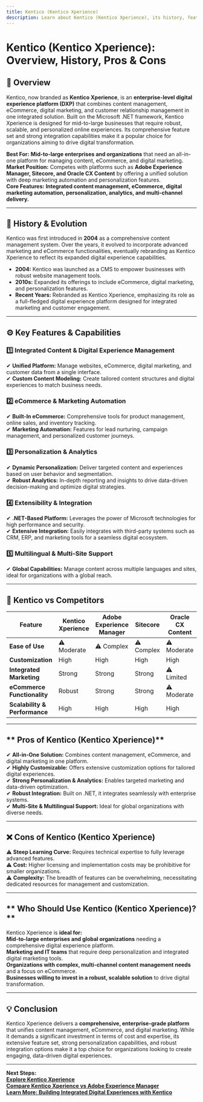 ```yaml
---
title: Kentico (Kentico Xperience)
description: Learn about Kentico (Kentico Xperience), its history, features, and how it compares to other enterprise content management platforms.
---
```


# **Kentico (Kentico Xperience): Overview, History, Pros & Cons**

## **📌 Overview**  
Kentico, now branded as **Kentico Xperience**, is an **enterprise-level digital experience platform (DXP)** that combines content management, eCommerce, digital marketing, and customer relationship management in one integrated solution. Built on the Microsoft .NET framework, Kentico Xperience is designed for mid-to-large businesses that require robust, scalable, and personalized online experiences. Its comprehensive feature set and strong integration capabilities make it a popular choice for organizations aiming to drive digital transformation.

 **Best For:** **Mid-to-large enterprises and organizations** that need an all-in-one platform for managing content, eCommerce, and digital marketing.  
 **Market Position:** Competes with platforms such as **Adobe Experience Manager, Sitecore, and Oracle CX Content** by offering a unified solution with deep marketing automation and personalization features.  
 **Core Features:** **Integrated content management, eCommerce, digital marketing automation, personalization, analytics, and multi-channel delivery.**

---

## **📜 History & Evolution**  
Kentico was first introduced in **2004** as a comprehensive content management system. Over the years, it evolved to incorporate advanced marketing and eCommerce functionalities, eventually rebranding as Kentico Xperience to reflect its expanded digital experience capabilities.

- **2004:** Kentico was launched as a CMS to empower businesses with robust website management tools.
- **2010s:** Expanded its offerings to include eCommerce, digital marketing, and personalization features.
- **Recent Years:** Rebranded as Kentico Xperience, emphasizing its role as a full-fledged digital experience platform designed for integrated marketing and customer engagement.

---

## **⚙️ Key Features & Capabilities**

### **1️⃣ Integrated Content & Digital Experience Management**  
✔ **Unified Platform:** Manage websites, eCommerce, digital marketing, and customer data from a single interface.  
✔ **Custom Content Modeling:** Create tailored content structures and digital experiences to match business needs.

### **2️⃣ eCommerce & Marketing Automation**  
✔ **Built-In eCommerce:** Comprehensive tools for product management, online sales, and inventory tracking.  
✔ **Marketing Automation:** Features for lead nurturing, campaign management, and personalized customer journeys.

### **3️⃣ Personalization & Analytics**  
✔ **Dynamic Personalization:** Deliver targeted content and experiences based on user behavior and segmentation.  
✔ **Robust Analytics:** In-depth reporting and insights to drive data-driven decision-making and optimize digital strategies.

### **4️⃣ Extensibility & Integration**  
✔ **.NET-Based Platform:** Leverages the power of Microsoft technologies for high performance and security.  
✔ **Extensive Integration:** Easily integrates with third-party systems such as CRM, ERP, and marketing tools for a seamless digital ecosystem.

### **5️⃣ Multilingual & Multi-Site Support**  
✔ **Global Capabilities:** Manage content across multiple languages and sites, ideal for organizations with a global reach.

---

## **🔄 Kentico vs Competitors**

| Feature                   | Kentico Xperience   | Adobe Experience Manager | Sitecore            | Oracle CX Content  |
|---------------------------|---------------------|--------------------------|---------------------|--------------------|
| **Ease of Use**           | ⚠ Moderate         | ⚠ Complex               | ⚠ Complex           | ⚠ Moderate         |
| **Customization**         |  High            |  High                  |  High             |  High            |
| **Integrated Marketing**  |  Strong          |  Strong                |  Strong           | ⚠ Limited          |
| **eCommerce Functionality** |  Robust        |  Strong                |  Strong           | ⚠ Moderate         |
| **Scalability & Performance** |  High      |  High                  |  High             |  High            |

---

## ** Pros of Kentico (Kentico Xperience)**  
✔ **All-in-One Solution:** Combines content management, eCommerce, and digital marketing in one platform.  
✔ **Highly Customizable:** Offers extensive customization options for tailored digital experiences.  
✔ **Strong Personalization & Analytics:** Enables targeted marketing and data-driven optimization.  
✔ **Robust Integration:** Built on .NET, it integrates seamlessly with enterprise systems.  
✔ **Multi-Site & Multilingual Support:** Ideal for global organizations with diverse needs.

---

## **❌ Cons of Kentico (Kentico Xperience)**  
⚠ **Steep Learning Curve:** Requires technical expertise to fully leverage advanced features.  
⚠ **Cost:** Higher licensing and implementation costs may be prohibitive for smaller organizations.  
⚠ **Complexity:** The breadth of features can be overwhelming, necessitating dedicated resources for management and customization.

---

## ** Who Should Use Kentico (Kentico Xperience)?**  
Kentico Xperience is **ideal for:**  
 **Mid-to-large enterprises and global organizations** needing a comprehensive digital experience platform.  
 **Marketing and IT teams** that require deep personalization and integrated digital marketing tools.  
 **Organizations with complex, multi-channel content management needs** and a focus on eCommerce.  
 **Businesses willing to invest in a robust, scalable solution** to drive digital transformation.

---

## **💡 Conclusion**  
Kentico Xperience delivers a **comprehensive, enterprise-grade platform** that unifies content management, eCommerce, and digital marketing. While it demands a significant investment in terms of cost and expertise, its extensive feature set, strong personalization capabilities, and robust integration options make it a top choice for organizations looking to create engaging, data-driven digital experiences.

---

 **Next Steps:**  
 **[Explore Kentico Xperience](https://www.kentico.com/)**  
 **[Compare Kentico Xperience vs Adobe Experience Manager](#)**  
 **[Learn More: Building Integrated Digital Experiences with Kentico](#)**
